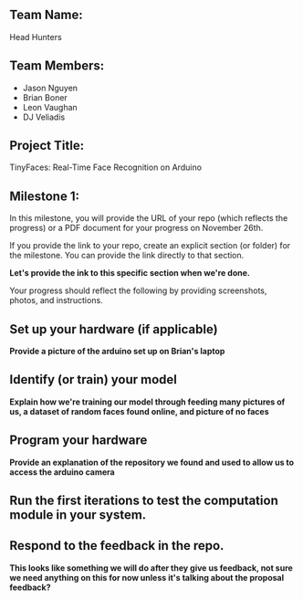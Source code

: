 ## Team Name:
Head Hunters
## Team Members:
- Jason Nguyen
- Brian Boner
- Leon Vaughan
- DJ Veliadis

## Project Title: 
TinyFaces: Real-Time Face Recognition on Arduino

## Milestone 1: 
In this milestone, you will provide the URL of your repo (which reflects the progress) or a PDF document for your progress on November 26th.

If you provide the link to your repo, create an explicit section (or folder) for the milestone. You can provide the link directly to that section.

**Let's provide the ink to this specific section when we're done.**

Your progress should reflect the following by providing screenshots, photos, and instructions.


## Set up your hardware (if applicable)

**Provide a picture of the arduino set up on Brian's laptop**

## Identify (or train) your model 

**Explain how we're training our model through feeding many pictures of us, a dataset of random faces found online, and picture of no faces**

## Program your hardware

**Provide an explanation of the repository we found and used to allow us to access the arduino camera**

## Run the first iterations to test the computation module in your system.



## Respond to the feedback in the repo.

**This looks like something we will do after they give us feedback, not sure we need anything on this for now unless it's talking about the proposal feedback?**
